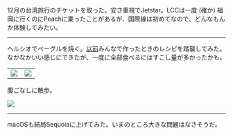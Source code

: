 12月の台湾旅行のチケットを取った。安さ重視でJetstar。LCCは一度 (確か) 福岡に行くのにPeachに乗ったことがあるが、国際線は初めてなので、どんなもんか体験してみたい。

---

ヘルシオでベーグルを焼く。[以前](/articles/20231223)みんなで作ったときのレシピを踏襲してみた。なかなかいい感じにできたが、一度に全部食べるにはすこし量が多かったかも。

<table>
  <tr>
    <td><img src="https://photos.old.apkas.net/medium/202409/20240923-134111.webp" /></td>
    <td><img src="https://photos.old.apkas.net/medium/202409/20240923-142518.webp" /></td>
  </tr>
</table>

腹ごなしに散歩。

![](https://photos.old.apkas.net/medium/202409/20240923-163554.webp)

---

macOSも結局Sequoiaに上げてみた。いまのところ大きな問題はなさそうだ。
